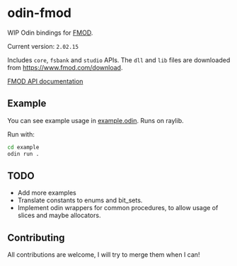 # odin-fmod
WIP Odin bindings for [FMOD](https://www.fmod.com/).

Current version: `2.02.15`

Includes `core`, `fsbank` and `studio` APIs. The `dll` and `lib` files are downloaded from https://www.fmod.com/download.

[FMOD API documentation](https://www.fmod.com/docs/2.00/api/welcome.html)

## Example
You can see example usage in [example.odin](example/example.odin). Runs on raylib.

Run with:
```cmd
cd example
odin run .
```

## TODO
- Add more examples
- Translate constants to enums and bit_sets.
- Implement odin wrappers for common procedures, to allow usage of slices and maybe allocators.

## Contributing
All contributions are welcome, I will try to merge them when I can!
